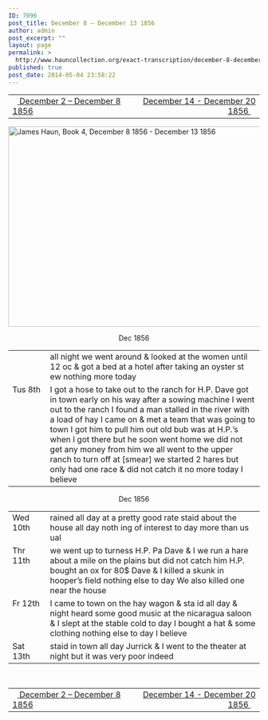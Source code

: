 ```yaml
---
ID: 7096
post_title: December 8 – December 13 1856
author: admin
post_excerpt: ""
layout: page
permalink: >
  http://www.hauncollection.org/exact-transcription/december-8-december-13-1856/
published: true
post_date: 2014-05-04 23:58:22
---
```

<table style="width: 100%;" align="center">
<tbody>
<tr>
<td width="50%"><a href="http://www.hauncollection.org/version-2/version-ii-series-i/december-2-december-8-1856/"><img src="https://lh3.googleusercontent.com/-EFJpxxNiPNw/VqgtWBCZrMI/AAAAAAAAAFU/WfY4lPFWWkg/s800-Ic42/Soeb-Plain-Arrows-8-10px.png" alt="" width="10" height="10" /> December 2 – December 8 1856</a></td>
<td style="text-align: right;"><a href="http://www.hauncollection.org/version-2/version-ii-series-i/december-14-december-20-1856/"> December 14 - December 20 1856 <img src="https://lh3.googleusercontent.com/-67k0cYlpXHw/VqgtWKz1MXI/AAAAAAAAAFU/k9PW_Piyurk/s800-Ic42/Soeb-Plain-Arrows-5-10px.png" alt="" width="10" height="10" /></a></td>
</tr>
</tbody>
</table>
<a href="http://www.hauncollection.org/wp-content/uploads/James Haun/Book4/jh_bk4_07_December 8 1856 - December 13 1856.JPG" target="_blank" rel="noopener"><img class="alignnone wp-image-3718 size-large" src="http://www.hauncollection.org/wp-content/uploads/James Haun/Book4/jh_bk4_07_December 8 1856 - December 13 1856-1024x682.jpg" alt="James Haun, Book 4, December 8 1856 - December 13 1856" width="604" height="402" /></a>
<p style="text-align: center;">Dec 1856</p>

<table>
<tbody>
<tr>
<td valign="top" width="15%"></td>
<td width="85%">all night we went around &amp; looked at
the women until 12 oc &amp; got a bed
at a hotel after taking an oyster st
ew nothing more today</td>
</tr>
<tr>
<td valign="top">Tus
8th</td>
<td>I got a hose to take out to the ranch
for H.P. Dave got in town early
on his way after a sowing machine
I went out to the ranch I found
a man stalled in the river with a
load of hay I came on &amp; met a team
that was going to town I got him
to pull him out old bub was
at H.P.’s when I got there but he
soon went home we did not get
any money from him we all went
to the upper ranch to turn off at
[smear] we started 2 hares but only
had one race &amp; did not catch it no
more today I believe</td>
</tr>
</tbody>
</table>
<p style="text-align: center;">Dec 1856</p>

<table>
<tbody>
<tr>
<td valign="top" width="15%">Wed
10th</td>
<td width="85%">rained all day at a pretty good rate
staid about the house all day noth
ing of interest to day more than us
ual</td>
</tr>
<tr>
<td valign="top">Thr
11th</td>
<td>we went up to turness H.P. Pa Dave
&amp; I we run a hare about a mile on the
plains but did not catch him H.P.
bought an ox for 80$ Dave &amp; I killed a
skunk in hooper’s field nothing else to day
We also killed one near the house</td>
</tr>
<tr>
<td valign="top">Fr
12th</td>
<td>I came to town on the hay wagon &amp; sta
id all day &amp; night heard some good
music at the nicaragua saloon
&amp; I slept at the stable cold to day
I bought a hat &amp; some clothing nothing
else to day I believe</td>
</tr>
<tr>
<td valign="top">Sat
13th</td>
<td>staid in town all day Jurrick
&amp; I went to the theater at night
but it was very poor indeed</td>
</tr>
</tbody>
</table>
&nbsp;
<table style="width: 100%;" align="center">
<tbody>
<tr>
<td width="50%"><a href="http://www.hauncollection.org/version-2/version-ii-series-i/december-2-december-8-1856/"><img src="https://lh3.googleusercontent.com/-EFJpxxNiPNw/VqgtWBCZrMI/AAAAAAAAAFU/WfY4lPFWWkg/s800-Ic42/Soeb-Plain-Arrows-8-10px.png" alt="" width="10" height="10" /> December 2 – December 8 1856</a></td>
<td style="text-align: right;"><a href="http://www.hauncollection.org/version-2/version-ii-series-i/december-14-december-20-1856/"> December 14 - December 20 1856 <img src="https://lh3.googleusercontent.com/-67k0cYlpXHw/VqgtWKz1MXI/AAAAAAAAAFU/k9PW_Piyurk/s800-Ic42/Soeb-Plain-Arrows-5-10px.png" alt="" width="10" height="10" /></a></td>
</tr>
</tbody>
</table>